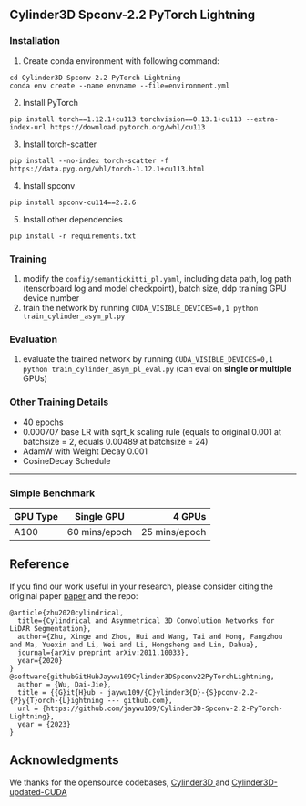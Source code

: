 ## Cylinder3D Spconv-2.2 PyTorch Lightning

### Installation
1. Create conda environment with following command:
```
cd Cylinder3D-Spconv-2.2-PyTorch-Lightning
conda env create --name envname --file=environment.yml
```
2. Install PyTorch
```
pip install torch==1.12.1+cu113 torchvision==0.13.1+cu113 --extra-index-url https://download.pytorch.org/whl/cu113
```
3. Install torch-scatter
```
pip install --no-index torch-scatter -f https://data.pyg.org/whl/torch-1.12.1+cu113.html
```
4. Install spconv
```
pip install spconv-cu114==2.2.6
```
5. Install other dependencies
```
pip install -r requirements.txt
```
### Training
1. modify the `config/semantickitti_pl.yaml`, including data path, log path (tensorboard log and model checkpoint), batch size, ddp training GPU device number
2. train the network by running `CUDA_VISIBLE_DEVICES=0,1 python train_cylinder_asym_pl.py`
### Evaluation
1. evaluate the trained network by running `CUDA_VISIBLE_DEVICES=0,1 python train_cylinder_asym_pl_eval.py` (can eval on **single or multiple** GPUs)

### Other Training Details
- 40 epochs
- 0.000707 base LR with sqrt_k scaling rule (equals to original 0.001 at batchsize = 2, equals 0.00489 at batchsize = 24)
- AdamW with Weight Decay 0.001
- CosineDecay Schedule

---
### Simple Benchmark


| GPU Type | Single GPU | 4 GPUs | 
| -------------- |:---------------------:|---------------------:|
| A100 | 60 mins/epoch    | 25 mins/epoch    | 

## Reference

If you find our work useful in your research, please consider citing the original paper [paper](https://arxiv.org/pdf/2011.10033) and the repo:
```
@article{zhu2020cylindrical,
  title={Cylindrical and Asymmetrical 3D Convolution Networks for LiDAR Segmentation},
  author={Zhu, Xinge and Zhou, Hui and Wang, Tai and Hong, Fangzhou and Ma, Yuexin and Li, Wei and Li, Hongsheng and Lin, Dahua},
  journal={arXiv preprint arXiv:2011.10033},
  year={2020}
}
@software{githubGitHubJaywu109Cylinder3DSpconv22PyTorchLightning,
  author = {Wu, Dai-Jie},
  title = {{G}it{H}ub - jaywu109/{C}ylinder3{D}-{S}pconv-2.2-{P}y{T}orch-{L}ightning --- github.com},
  url = {https://github.com/jaywu109/Cylinder3D-Spconv-2.2-PyTorch-Lightning},
  year = {2023}
}
```

## Acknowledgments
We thanks for the opensource codebases, [Cylinder3D
](https://github.com/xinge008/Cylinder3D) and [Cylinder3D-updated-CUDA
](https://github.com/L-Reichardt/Cylinder3D-updated-CUDA)

